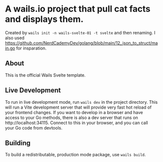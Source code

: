 # A wails.io project that pull cat facts and displays them.

Created by `wails init -n wails-svelte-01 -t svelte` and then renaming. 
I also used https://github.com/NerdCademyDev/golang/blob/main/12_json_to_struct/main.go for insparation.  
 
## About

This is the official Wails Svelte template.

## Live Development

To run in live development mode, run `wails dev` in the project directory. This will run a Vite development
server that will provide very fast hot reload of your frontend changes. If you want to develop in a browser
and have access to your Go methods, there is also a dev server that runs on http://localhost:34115. Connect
to this in your browser, and you can call your Go code from devtools.

## Building

To build a redistributable, production mode package, use `wails build`.
